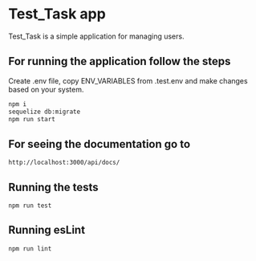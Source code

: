 # Test_Task app

Test_Task is a simple application for managing users.

## For running the application follow the steps
Create .env file, copy ENV_VARIABLES from .test.env and make changes based on your system.

```bash
npm i 
sequelize db:migrate
npm run start
```
## For seeing the documentation go to 

```
http://localhost:3000/api/docs/
```

## Running the tests
```
npm run test
```

## Running  esLint
```
npm run lint
```
